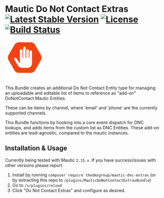 # Mautic Do Not Contact Extras [![Latest Stable Version](https://poser.pugx.org/thedmsgroup/mautic-dnc-extras-bundle/v/stable)](https://packagist.org/packages/thedmsgroup/mautic-dnc-extras-bundle) [![License](https://poser.pugx.org/thedmsgroup/mautic-dnc-extras/license)](https://packagist.org/packages/thedmsgroup/mautic-dnc-extras-bundle) [![Build Status](https://travis-ci.com/TheDMSGroup/mautic-dnc-extras.svg?branch=master)](https://travis-ci.com/TheDMSGroup/mautic-dnc-extras)
![](./Assets/img/donotcontactextras.png)

This Bundle creates an additional Do Not Contact Entity type for managing an uploadable and
editable list of items to reference as "add-on" DoNotContact Mautic Entities.

These can be items by channel, where 'email' and 'phone' are the currently supported channels.

This Bundle functions by hooking into a core event dispatch for DNC lookups, and adds items from the
custom list as DNC Entities. These add-on entities are lead-agnostic, compared to the mautic instances.

## Installation & Usage

Currently being tested with Mautic `2.15.x`.
If you have success/issues with other versions please report.

1. Install by running `composer require thedmsgroup/mautic-dnc-extras`
   (or by extracting this repo to `/plugins/MauticDoNotContactExtrasBundle`)
2. Go to `/s/plugins/reload`
3. Click "Do Not Contact Extras" and configure as desired.
